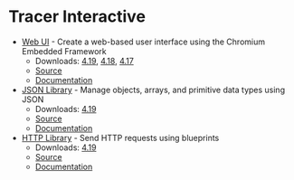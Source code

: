 Tracer Interactive
=============

*  [Web UI](http://tracerinteractive.com/plugins/webui) - Create a web-based user interface using the Chromium Embedded Framework
	*  Downloads: [4.19](https://github.com/tracerinteractive/UnrealEngine/releases/download/4.19.0/WebUI-4.19.zip), [4.18](https://www.unrealengine.com/marketplace/web-ui), [4.17](https://www.unrealengine.com/marketplace/web-ui)
	*  [Source](https://github.com/tracerinteractive/UnrealEngine/tree/4.19/Engine/Plugins/Runtime/WebUI)
	*  [Documentation](http://cdn.tracerinteractive.com/webui/documentation.pdf)
*  [JSON Library](http://tracerinteractive.com/plugins/jsonlibrary) - Manage objects, arrays, and primitive data types using JSON
	*  Downloads: [4.19](https://github.com/tracerinteractive/UnrealEngine/releases/download/4.19.0/JsonLibrary-4.19.zip)
	*  [Source](https://github.com/tracerinteractive/UnrealEngine/tree/4.19/Engine/Plugins/Messaging/JsonLibrary)
	*  [Documentation](http://cdn.tracerinteractive.com/jsonlibrary/documentation.pdf)
*  [HTTP Library](http://tracerinteractive.com/plugins/httplibrary) - Send HTTP requests using blueprints
	*  Downloads: [4.19](https://github.com/tracerinteractive/UnrealEngine/releases/download/4.19.0/HttpLibrary-4.19.zip)
	*  [Source](https://github.com/tracerinteractive/UnrealEngine/tree/4.19/Engine/Plugins/Messaging/HttpLibrary)
	*  [Documentation](http://cdn.tracerinteractive.com/httplibrary/documentation.pdf)

